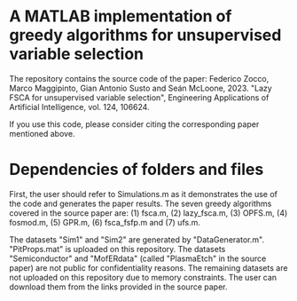 # A MATLAB implementation of greedy algorithms for unsupervised variable selection
The repository contains the source code of the paper: Federico Zocco, Marco Maggipinto, Gian Antonio Susto and Seán McLoone, 2023. "Lazy FSCA for unsupervised variable selection", Engineering Applications of Artificial Intelligence, vol. 124, 106624. 

If you use this code, please consider citing the corresponding paper mentioned above.

# Dependencies of folders and files
First, the user should refer to Simulations.m as it demonstrates the use of the code and generates the paper results. The seven greedy algorithms covered in the source paper are: (1) fsca.m, (2) lazy_fsca.m, (3) OPFS.m, (4) fosmod.m, (5) GPR.m, (6) fsca_fsfp.m and (7) ufs.m. 

The datasets "Sim1" and "Sim2" are generated by "DataGenerator.m". "PitProps.mat" is uploaded on this repository. The datasets "Semiconductor" and "MofERdata" (called "PlasmaEtch" in the source paper) are not public for confidentiality reasons. The remaining datasets are not uploaded on this repository due to memory constraints. The user can download them from the links provided in the source paper. 

